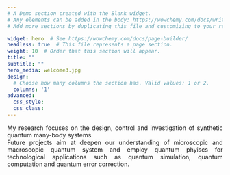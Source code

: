 ```yaml
---
# A Demo section created with the Blank widget.
# Any elements can be added in the body: https://wowchemy.com/docs/writing-markdown-latex/
# Add more sections by duplicating this file and customizing to your requirements.

widget: hero  # See https://wowchemy.com/docs/page-builder/
headless: true  # This file represents a page section.
weight: 10  # Order that this section will appear.
title: ""
subtitle: ""
hero_media: welcome3.jpg
design:
  # Choose how many columns the section has. Valid values: 1 or 2.
  columns: '1'
advanced:
  css_style:
  css_class:
---
```


<div style="text-align: justify"> My research focuses on the design, control and investigation of synthetic quantum many-body systems. </div>

<div style="text-align: justify"> Future projects aim at deepen our understanding of microscopic and macroscopic quantum system and employ quantum phyiscs for technological applications such as quantum simulation, quantum computation and quantum error correction.  </div>

